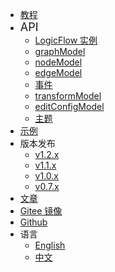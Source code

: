 - [教程](zh/guide/start)
- <font size=4>API <i class="fa fa-caret-down navbar-icon"></i></font>
  - [LogicFlow 实例](zh/api/logicFlowApi)
  - [graphModel](zh/api/graphModelApi)
  - [nodeModel](zh/api/nodeModelApi)
  - [edgeModel](zh/api/edgeModelApi)
  - [事件](zh/api/eventCenterApi)
  - [transformModel](zh/api/transformModelApi)
  - [editConfigModel](zh/api/editConfigModelApi)
  - [主题](zh/api/themeApi)
- [示例 <i class="fa fa-external-link navbar-icon"></i>](https://site.logic-flow.cn/examples/)
- <font>版本发布 <i class="fa fa-caret-down navbar-icon"></i></font>
  - [v1.2.x](zh/release/1.2)
  - [v1.1.x](zh/release/1.1)
  - [v1.0.x](zh/release/1.0)
  - [v0.7.x <i class="fa fa-external-link navbar-icon"></i>](https://07.logic-flow.cn/)
- [文章](zh/article/article01)
- [Gitee 镜像 <i class="fa fa-external-link navbar-icon"></i>](https://gitee.com/logic-flow/LogicFlow)
- [<i class="fa fa-github fa-lg"></i> Github <i class="fa fa-external-link navbar-icon"></i>](https://github.com/didi/LogicFlow)
- <i class="fa fa-language fa-lg"></i> 语言 <i class="fa fa-caret-down navbar-icon"></i>
  - [English](en/guide/start)
  - [中文](zh/guide/start)
